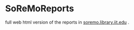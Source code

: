 # SoReMoReports
full web html version of the reports in [soremo.library.iit.edu](http://soremo.library.iit.edu/index.php/Soremo) . 
